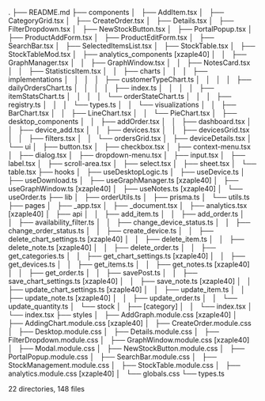 .
├── README.md
├── components
│   ├── AddItem.tsx
│   ├── CategoryGrid.tsx
│   ├── CreateOrder.tsx
│   ├── Details.tsx
│   ├── FilterDropdown.tsx
│   ├── NewStockButton.tsx
│   ├── PortalPopup.tsx
│   ├── ProductAddForm.tsx
│   ├── ProductEditForm.tsx
│   ├── SearchBar.tsx
│   ├── SelectedItemsList.tsx
│   ├── StockTable.tsx
│   ├── StockTableMod.tsx
│   ├── analytics_components	[xzaple40]
│   │   ├── GraphManager.tsx
│   │   ├── GraphWindow.tsx
│   │   ├── NotesCard.tsx
│   │   ├── StatisticsItem.tsx
│   │   ├── charts
│   │   │   ├── implementations
│   │   │   │   ├── customerTypeChart.ts
│   │   │   │   ├── dailyOrdersChart.ts
│   │   │   │   ├── index.ts
│   │   │   │   ├── itemStatsChart.ts
│   │   │   │   └── orderStateChart.ts
│   │   │   ├── registry.ts
│   │   │   └── types.ts
│   │   └── visualizations
│   │       ├── BarChart.tsx
│   │       ├── LineChart.tsx
│   │       └── PieChart.tsx
│   ├── desktop_components
│   │   ├── addOrder.tsx
│   │   ├── dashboard.tsx
│   │   ├── device_add.tsx
│   │   ├── devices.tsx
│   │   ├── devicesGrid.tsx
│   │   ├── filters.tsx
│   │   └── ordersGrid.tsx
│   ├── deviceDetails.tsx
│   └── ui
│       ├── button.tsx
│       ├── checkbox.tsx
│       ├── context-menu.tsx
│       ├── dialog.tsx
│       ├── dropdown-menu.tsx
│       ├── input.tsx
│       ├── label.tsx
│       ├── scroll-area.tsx
│       ├── select.tsx
│       ├── sheet.tsx
│       └── table.tsx
├── hooks
│   ├── useDesktopLogic.ts
│   ├── useDevice.ts
│   ├── useDownload.ts
│   ├── useGraphManager.ts	[xzaple40]
│   ├── useGraphWindow.ts	[xzaple40]
│   ├── useNotes.ts		[xzaple40]
│   └── useOrder.ts
├── lib
│   ├── orderUtils.ts
│   ├── prisma.ts
│   └── utils.ts
├── pages
│   ├── _app.tsx
│   ├── _document.tsx
│   ├── analytics.tsx	[xzaple40]
│   ├── api
│   │   ├── add_item.ts
│   │   ├── add_order.ts
│   │   ├── availability_filter.ts
│   │   ├── change_device_status.ts
│   │   ├── change_order_status.ts
│   │   ├── create_device.ts
│   │   ├── delete_chart_settings.ts	[xzaple40]
│   │   ├── delete_item.ts
│   │   ├── delete_note.ts		[xzaple40]
│   │   ├── delete_order.ts
│   │   ├── get_categories.ts
│   │   ├── get_chart_settings.ts	[xzaple40]
│   │   ├── get_devices.ts
│   │   ├── get_items.ts
│   │   ├── get_notes.ts		[xzaple40]
│   │   ├── get_order.ts
│   │   ├── savePost.ts
│   │   ├── save_chart_settings.ts	[xzaple40]
│   │   ├── save_note.ts		[xzaple40]
│   │   ├── update_chart_settings.ts	[xzaple40]
│   │   ├── update_item.ts
│   │   ├── update_note.ts		[xzaple40]
│   │   ├── update_order.ts
│   │   └── update_quantity.ts
│   └── stock
│       ├── [category]
│       │   └── index.tsx
│       └── index.tsx
├── styles
│   ├── AddGraph.module.css		[xzaple40]
│   ├── AddingChart.module.css		[xzaple40]
│   ├── CreateOrder.module.css
│   ├── Desktop.module.css
│   ├── Details.module.css
│   ├── FilterDropdown.module.css
│   ├── GraphWindow.module.css		[xzaple40]
│   ├── Modal.module.css
│   ├── NewStockButton.module.css
│   ├── PortalPopup.module.css
│   ├── SearchBar.module.css
│   ├── StockManagement.module.css
│   ├── StockTable.module.css
│   ├── analytics.module.css		[xzaple40]
│   └── globals.css
└── types.ts

22 directories, 148 files
